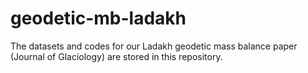 # geodetic-mb-ladakh
The datasets and codes for our Ladakh geodetic mass balance paper (Journal of Glaciology) are stored in this repository. 
